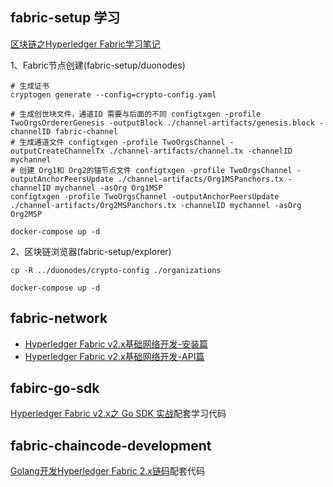 ## fabric-setup 学习

[区块链之Hyperledger Fabric学习笔记](https://alanhou.org/hyperledger-fabric/)

1、Fabric节点创建(fabric-setup/duonodes)
```
# 生成证书
cryptogen generate --config=crypto-config.yaml

# 生成创世块文件，通道ID 需要与后面的不同 configtxgen -profile TwoOrgsOrdererGenesis -outputBlock ./channel-artifacts/genesis.block -channelID fabric-channel 
# 生成通道文件 configtxgen -profile TwoOrgsChannel -outputCreateChannelTx ./channel-artifacts/channel.tx -channelID mychannel 
# 创建 Org1和 Org2的锚节点文件 configtxgen -profile TwoOrgsChannel -outputAnchorPeersUpdate ./channel-artifacts/Org1MSPanchors.tx -channelID mychannel -asOrg Org1MSP 
configtxgen -profile TwoOrgsChannel -outputAnchorPeersUpdate ./channel-artifacts/Org2MSPanchors.tx -channelID mychannel -asOrg Org2MSP

docker-compose up -d
```

2、区块链浏览器(fabric-setup/explorer)
```
cp -R ../duonodes/crypto-config ./organizations

docker-compose up -d
```

## fabric-network

* [Hyperledger Fabric v2.x基础网络开发-安装篇](https://alanhou.org/create-basic-network-with-hyperledger-fabric-v2-installation/)
* [Hyperledger Fabric v2.x基础网络开发-API篇](https://alanhou.org/create-basic-network-with-hyperledger-fabric-v2-network/)

## fabirc-go-sdk

[Hyperledger Fabric v2.x之 Go SDK 实战](https://alanhou.org/hyperledger-fabric-go-sdk)配套学习代码

## fabric-chaincode-development
[Golang开发Hyperledger Fabric 2.x链码](https://alanhou.org/golang-hyperledger-fabric-chaincode)配套代码